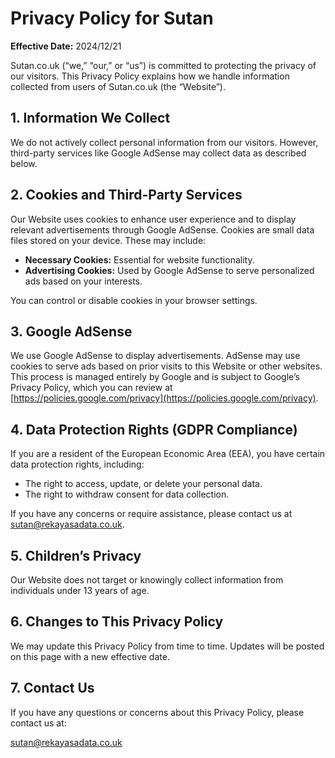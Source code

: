 # Privacy Policy for Sutan

**Effective Date:** 2024/12/21

Sutan.co.uk (“we,” “our,” or “us”) is committed to protecting the privacy of our visitors. This Privacy Policy explains how we handle information collected from users of Sutan.co.uk (the “Website”).

## 1. Information We Collect
We do not actively collect personal information from our visitors. However, third-party services like Google AdSense may collect data as described below.

## 2. Cookies and Third-Party Services
Our Website uses cookies to enhance user experience and to display relevant advertisements through Google AdSense. Cookies are small data files stored on your device. These may include:

- **Necessary Cookies:** Essential for website functionality.
- **Advertising Cookies:** Used by Google AdSense to serve personalized ads based on your interests.

You can control or disable cookies in your browser settings.

## 3. Google AdSense
We use Google AdSense to display advertisements. AdSense may use cookies to serve ads based on prior visits to this Website or other websites. This process is managed entirely by Google and is subject to Google’s Privacy Policy, which you can review at [https://policies.google.com/privacy](https://policies.google.com/privacy).

## 4. Data Protection Rights (GDPR Compliance)
If you are a resident of the European Economic Area (EEA), you have certain data protection rights, including:

- The right to access, update, or delete your personal data.
- The right to withdraw consent for data collection.

If you have any concerns or require assistance, please contact us at sutan@rekayasadata.co.uk.

## 5. Children’s Privacy
Our Website does not target or knowingly collect information from individuals under 13 years of age.

## 6. Changes to This Privacy Policy
We may update this Privacy Policy from time to time. Updates will be posted on this page with a new effective date.

## 7. Contact Us
If you have any questions or concerns about this Privacy Policy, please contact us at:

sutan@rekayasadata.co.uk
